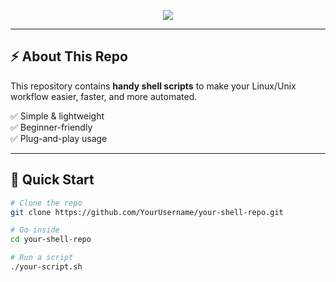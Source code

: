 <!-- Banner / ASCII -->
<p align="center">
  <img src="https://readme-typing-svg.herokuapp.com?size=30&duration=3000&color=00FF00&center=true&vCenter=true&width=600&lines=💻+Welcome+to+Shell+Script+Repo!;⚡+Automate+Your+Tasks;🚀+Fast+%7C+Lightweight+%7C+Powerful" />
</p>

---

## ⚡ About This Repo
This repository contains **handy shell scripts** to make your Linux/Unix workflow easier, faster, and more automated.  

✅ Simple & lightweight  
✅ Beginner-friendly  
✅ Plug-and-play usage  

---

## 🚀 Quick Start

```bash
# Clone the repo
git clone https://github.com/YourUsername/your-shell-repo.git

# Go inside
cd your-shell-repo

# Run a script
./your-script.sh
